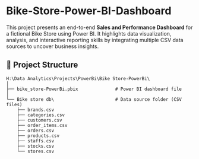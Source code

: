# Bike-Store-Power-BI-Dashboard


This project presents an end-to-end **Sales and Performance Dashboard** for a fictional Bike Store using Power BI. It highlights data visualization, analysis, and interactive reporting skills by integrating multiple CSV data sources to uncover business insights.

## 📁 Project Structure

```plaintext
H:\Data Analytics\Projects\PowerBi\Bike Store-PowerBi\
│
├── bike_store-PowerBi.pbix              # Power BI dashboard file
│
└── Bike store db\                       # Data source folder (CSV files)
    ├── brands.csv
    ├── categories.csv
    ├── customers.csv
    ├── order_items.csv
    ├── orders.csv
    ├── products.csv
    ├── staffs.csv
    ├── stocks.csv
    └── stores.csv

